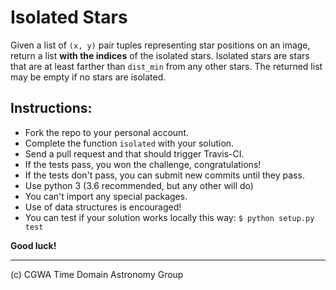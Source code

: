 # Isolated Stars

Given a list of `(x, y)` pair tuples representing star positions on an image,
return a list **with the indices** of the isolated stars.
Isolated stars are stars that are at least farther than `dist_min` from any other
stars.
The returned list may be empty if no stars are isolated.

## Instructions: 

* Fork the repo to your personal account.
* Complete the function `isolated` with your solution.
* Send a pull request and that should trigger Travis-CI.
* If the tests pass, you won the challenge, congratulations!
* If the tests don't pass, you can submit new commits until they pass.
* Use python 3 (3.6 recommended, but any other will do)
* You can't import any special packages.
* Use of data structures is encouraged!
* You can test if your solution works locally this way: ```$ python setup.py test```
     
**Good luck!**

---
(c) CGWA Time Domain Astronomy Group

